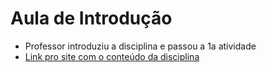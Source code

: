 # Aula de Introdução

* Professor introduziu a disciplina e passou a 1a atividade
* [Link pro site com o conteúdo da disciplina](https://sites.google.com/view/web-aulas/componentes/administra%C3%A7%C3%A3o-da-inform%C3%A1tica)